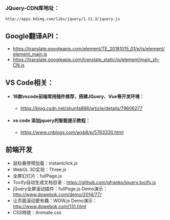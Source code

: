 ### JQuery-CDN库地址：
```
http://apps.bdimg.com/libs/jquery/1.11.3/jquery.js
```

## Google翻译API：
* https://translate.googleapis.com/element/TE_20181015_01/e/js/element/element_main.js
* https://translate.googleapis.com/translate_static/js/element/main_zh-CN.js

## VS Code相关：
* #### 18款vscode前端常用插件推荐，搭建JQuery、Vue等开发环境：
    * https://blog.csdn.net/shunfa888/article/details/79606277
* #### vs code 添加jquery的智能提示教程：
    * https://www.cnblogs.com/wxb8/p/5763330.html

## 前端开发
* 鼠标悬停预加载：instantclick.js
* WebGL 3D实现：Three.js
* 全屏幻灯片：fullPage.js
* Tocify自动生成文档目录：https://github.com/gfranko/jquery.tocify.js
* jQuery全屏滚动插件：fullPage.js   Demo演示：http://www.dowebok.com/demo/2014/77/
* 让页面滚动更有趣：WOW.js  Demo演示：http://www.dowebok.com/131.html
* CSS特效：Animate.css
